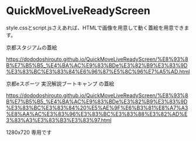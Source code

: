 # QuickMoveLiveReadyScreen
style.cssとscript.jsさえあれば、HTMLで画像を用意して動く蓋絵を用意できます。

京都スタジアムの蓋絵

https://dododoshirouto.github.io/QuickMoveLiveReadyScreen/%E8%93%8B%E7%B5%B5_%E4%BA%AC%E9%83%BDe%E3%82%B9%E3%83%9D%E3%83%BC%E3%83%84%E6%96%87%E5%8C%96%E7%A5%AD.html

京都eスポーツ 実況解説ブートキャンプ の蓋絵

https://dododoshirouto.github.io/QuickMoveLiveReadyScreen/%E8%93%8B%E7%B5%B5_%E4%BA%AC%E9%83%BDe%E3%82%B9%E3%83%9D%E3%83%BC%E3%83%84%20%E5%AE%9F%E6%B3%81%E8%A7%A3%E8%AA%AC%E3%83%96%E3%83%BC%E3%83%88%E3%82%AD%E3%83%A3%E3%83%B3%E3%83%97.html

1280x720 専用です

